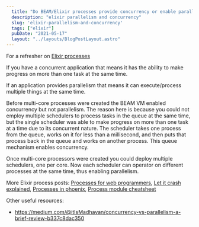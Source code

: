 ```yaml
---
  title: "Do BEAM/Elixir processes provide concurrency or enable parallelism?"
  description: "elixir parallelism and concurrency"
  slug: 'elixir-parallelism-and-concurrency'
  tags: ["elixir"]
  pubDate: "2021-05-17"
  layout: "../layouts/BlogPostLayout.astro"
---
```


For a refresher on [Elixir processes](https://www.devdecks.io/2021-beam-elixir-processes-explained)

If you have a concurrent application that means it has the ability to make progress on more than one task at the same time.

If an application provides parallelism that means it can execute/process multiple things at the same time.

Before multi-core processes were created the BEAM VM enabled concurrency but not parallelism. The reason here is because you could not employ multiple schedulers to process tasks in the queue at the same time, but the single scheduler was able to make progress on more than one task at a time due to its concurrent nature. The scheduler takes one process from the queue, works on it for less than a millisecond, and then puts that process back in the queue and works on another process. This queue mechanism enables concurrency.

Once multi-core processors were created you could deploy multiple schedulers, one per core. Now each scheduler can operator on different processes at the same time, thus enabling parallelism.

More Elixir process posts:
[Processes for web programmers](https://www.devdecks.io/2021-beam-elixir-processes-explained),
[Let it crash explained](https://www.devdecks.io/2021-let-it-crash-explained),
[Processes in phoenix](https://www.devdecks.io/2021-introduction-to-elixir-processes-in-phoenix),
[Process module cheatsheet](https://www.devdecks.io/2021-elixir-process-module-cheatsheet)

Other useful resources:
- https://medium.com/@itIsMadhavan/concurrency-vs-parallelism-a-brief-review-b337c8dac350